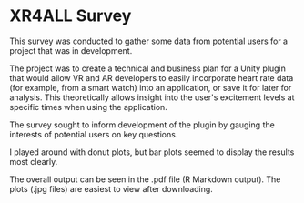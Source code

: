 # XR4ALL Survey

This survey was conducted to gather some data from potential users for a project that was in development.

The project was to create a technical and business plan for a Unity plugin that would allow VR and AR developers to easily incorporate heart rate data (for example, from a smart watch) into an application, or save it for later for analysis. This theoretically allows insight into the user's excitement levels at specific times when using the application.

The survey sought to inform development of the plugin by gauging the interests of potential users on key questions.

I played around with donut plots, but bar plots seemed to display the results most clearly.

The overall output can be seen in the .pdf file (R Markdown output). The plots (.jpg files) are easiest to view after downloading.
